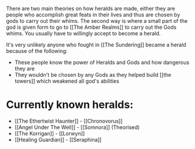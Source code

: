 There are two main theories on how heralds are made, either they are people who accomplish great feats in their lives and thus are chosen by gods to carry out their whims. The second way is where a small part of the god is given form to go to [[The Amber Realms]] to carry out the Gods whims. You usually have to willingly accept to become a herald.

It's very unlikely anyone who fought in [[The Sundering]] became a herald because of the following: 
- These people know the power of Heralds and Gods and how dangerous they are 
- They wouldn't be chosen by any Gods as they helped build [[the towers]] which weakened all god's abilities

# Currently known heralds:
- [[The Ethertwist Haunter]] - [[Chronovorus]] 
- [[Angel Under The Well]] - [[Somnora]] (Theorised)
- [[The Korrigan]] - [[Lorwyn]]
- [[Healing Guardian]] - [[Seraphina]]


